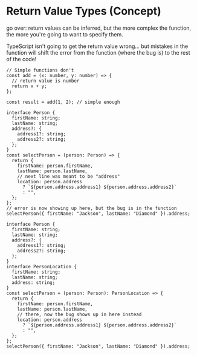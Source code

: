 # Return Value Types (Concept)

go over: return values can be inferred, but the more complex
the function, the more you're going to want to specify them.

TypeScript isn't going to get the return value wrong...
but mistakes in the function will shift the error from
the function (where the bug is) to the rest of the code!

```tsx
// Simple functions don't
const add = (x: number, y: number) => {
  // return value is number
  return x + y;
};

const result = add(1, 2); // simple enough
```

```tsx
interface Person {
  firstName: string;
  lastName: string;
  address?: {
    address1?: string;
    address2?: string;
  };
}
const selectPerson = (person: Person) => {
  return {
    firstName: person.firstName,
    lastName: person.lastName,
    // next line was meant to be "address"
    location: person.address
      ? `${person.address.address1} ${person.address.address2}`
      : "",
  };
};
// error is now showing up here, but the bug is in the function
selectPerson({ firstName: "Jackson", lastName: "Diamond" }).address;
```

```tsx
interface Person {
  firstName: string;
  lastName: string;
  address?: {
    address1?: string;
    address2?: string;
  };
}
interface PersonLocation {
  firstName: string;
  lastName: string;
  address: string;
}
const selectPerson = (person: Person): PersonLocation => {
  return {
    firstName: person.firstName,
    lastName: person.lastName,
    // there, now the bug shows up in here instead
    location: person.address
      ? `${person.address.address1} ${person.address.address2}`
      : "",
  };
};
selectPerson({ firstName: "Jackson", lastName: "Diamond" }).address;
```
